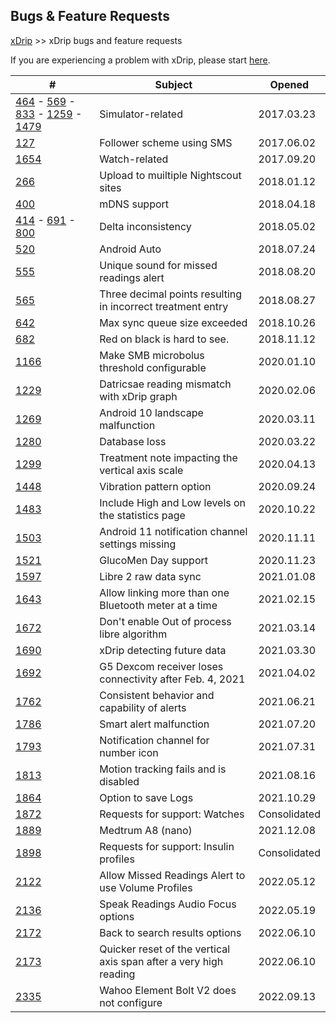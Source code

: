 ## Bugs & Feature Requests  
[xDrip](../README.md) >> xDrip bugs and feature requests  
  
If you are experiencing a problem with xDrip, please start [here](https://navid200.github.io/xDrip/docs/Troubleshooting_page.html).  
  
| # | Subject | Opened  |  
|---|---------|----------|  
| [464](https://github.com/NightscoutFoundation/xDrip/issues/464) - [569](https://github.com/NightscoutFoundation/xDrip/issues/569) - [833](https://github.com/NightscoutFoundation/xDrip/issues/833) - [1259](https://github.com/NightscoutFoundation/xDrip/issues/1259) - [1479](https://github.com/NightscoutFoundation/xDrip/issues/1479) | Simulator-related | 2017.03.23 |  
| [127](https://github.com/NightscoutFoundation/xDrip/issues/127) | Follower scheme using SMS | 2017.06.02 |  
| [1654](https://github.com/NightscoutFoundation/xDrip/issues/1654) | Watch-related | 2017.09.20 |  
| [266](https://github.com/NightscoutFoundation/xDrip/issues/266) | Upload to muiltiple Nightscout sites | 2018.01.12 |  
| [400](https://github.com/NightscoutFoundation/xDrip/issues/400) | mDNS support | 2018.04.18 |  
| [414](https://github.com/NightscoutFoundation/xDrip/issues/414) - [691](https://github.com/NightscoutFoundation/xDrip/issues/691) - [800](https://github.com/NightscoutFoundation/xDrip/issues/800) | Delta inconsistency | 2018.05.02 |  
| [520](https://github.com/NightscoutFoundation/xDrip/issues/520) | Android Auto | 2018.07.24 |  
| [555](https://github.com/NightscoutFoundation/xDrip/issues/555) | Unique sound for missed readings alert | 2018.08.20 |  
| [565](https://github.com/NightscoutFoundation/xDrip/issues/565) | Three decimal points resulting in incorrect treatment entry | 2018.08.27 |  
| [642](https://github.com/NightscoutFoundation/xDrip/issues/642) | Max sync queue size exceeded | 2018.10.26 |  
| [682](https://github.com/NightscoutFoundation/xDrip/issues/682) | Red on black is hard to see. | 2018.11.12 |  
| [1166](https://github.com/NightscoutFoundation/xDrip/issues/1166) | Make SMB microbolus threshold configurable | 2020.01.10 |  
| [1229](https://github.com/NightscoutFoundation/xDrip/issues/1229) | Datricsae reading mismatch with xDrip graph | 2020.02.06 |  
| [1269](https://github.com/NightscoutFoundation/xDrip/issues/1269) | Android 10 landscape malfunction | 2020.03.11 |  
| [1280](https://github.com/NightscoutFoundation/xDrip/issues/1280) | Database loss | 2020.03.22 |  
| [1299](https://github.com/NightscoutFoundation/xDrip/issues/1299) | Treatment note impacting the vertical axis scale | 2020.04.13 |  
| [1448](https://github.com/NightscoutFoundation/xDrip/issues/1448) | Vibration pattern option | 2020.09.24 |  
| [1483](https://github.com/NightscoutFoundation/xDrip/issues/1483) | Include High and Low levels on the statistics page | 2020.10.22 |  
| [1503](https://github.com/NightscoutFoundation/xDrip/issues/1503) | Android 11 notification channel settings missing | 2020.11.11 |  
| [1521](https://github.com/NightscoutFoundation/xDrip/issues/1521) | GlucoMen Day support | 2020.11.23 |  
| [1597](https://github.com/NightscoutFoundation/xDrip/issues/1597) | Libre 2 raw data sync | 2021.01.08 |  
| [1643](https://github.com/NightscoutFoundation/xDrip/issues/1643) | Allow linking more than one Bluetooth meter at a time | 2021.02.15 |  
| [1672](https://github.com/NightscoutFoundation/xDrip/issues/1672) | Don't enable Out of process libre algorithm | 2021.03.14 |  
| [1690](https://github.com/NightscoutFoundation/xDrip/issues/1690) | xDrip detecting future data | 2021.03.30 |  
| [1692](https://github.com/NightscoutFoundation/xDrip/issues/1692) | G5 Dexcom receiver loses connectivity after Feb. 4, 2021 | 2021.04.02 |  
| [1762](https://github.com/NightscoutFoundation/xDrip/issues/1762) | Consistent behavior and capability of alerts | 2021.06.21 |  
| [1786](https://github.com/NightscoutFoundation/xDrip/issues/1786) | Smart alert malfunction | 2021.07.20 |  
| [1793](https://github.com/NightscoutFoundation/xDrip/issues/1793) | Notification channel for number icon | 2021.07.31 |  
| [1813](https://github.com/NightscoutFoundation/xDrip/issues/1813) | Motion tracking fails and is disabled | 2021.08.16 |  
| [1864](https://github.com/NightscoutFoundation/xDrip/issues/1864) | Option to save Logs | 2021.10.29 |  
| [1872](https://github.com/NightscoutFoundation/xDrip/issues/1872) | Requests for support: Watches | Consolidated |  
| [1889](https://github.com/NightscoutFoundation/xDrip/issues/1889) | Medtrum A8 (nano) | 2021.12.08 |  
| [1898](https://github.com/NightscoutFoundation/xDrip/issues/1898) | Requests for support: Insulin profiles | Consolidated |  
| [2122](https://github.com/NightscoutFoundation/xDrip/issues/2122) | Allow Missed Readings Alert to use Volume Profiles | 2022.05.12 |  
| [2136](https://github.com/NightscoutFoundation/xDrip/issues/2136) | Speak Readings Audio Focus options | 2022.05.19 |  
| [2172](https://github.com/NightscoutFoundation/xDrip/issues/2172) | Back to search results options | 2022.06.10 |  
| [2173](https://github.com/NightscoutFoundation/xDrip/issues/2173) | Quicker reset of the vertical axis span after a very high reading | 2022.06.10 |  
| [2335](https://github.com/NightscoutFoundation/xDrip/issues/2335) | Wahoo Element Bolt V2 does not configure | 2022.09.13 |    
  
